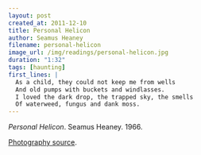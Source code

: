 ```yaml
---
layout: post
created_at: 2011-12-10
title: Personal Helicon
author: Seamus Heaney
filename: personal-helicon
image_url: /img/readings/personal-helicon.jpg
duration: "1:32"
tags: [haunting]
first_lines: |
  As a child, they could not keep me from wells
  And old pumps with buckets and windlasses.
  I loved the dark drop, the trapped sky, the smells
  Of waterweed, fungus and dank moss.
---
```


_Personal Helicon_.  Seamus Heaney.  1966.

[Photography source](http://www.flickr.com/photos/matthias17/4694049916/).


